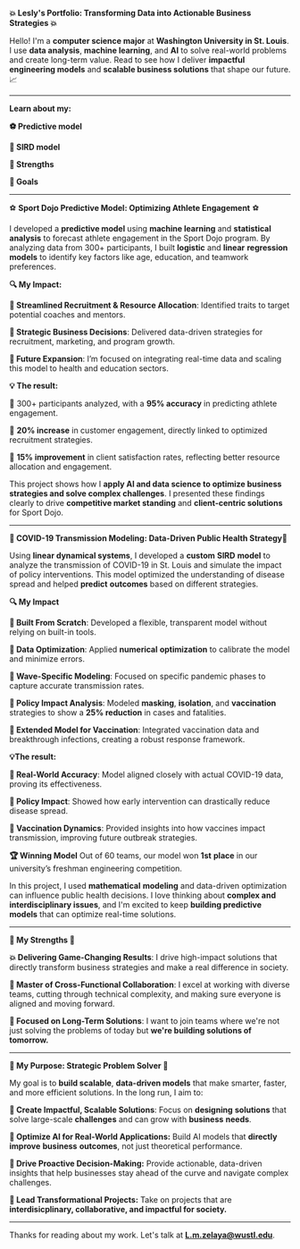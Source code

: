 **💥 Lesly's Portfolio: Transforming Data into Actionable Business Strategies 💥**

Hello! I'm a **computer science major** at **Washington University in St. Louis**. I use **data analysis**, **machine learning**, and **AI** to solve real-world problems and create long-term value. Read to see how I deliver **impactful engineering models** and **scalable business solutions** that shape our future.📈

---
**Learn about my:**

**⚽ Predictive model** 

**💊 SIRD model** 

**💪 Strengths**

**🚀 Goals**

---
⚽ **Sport Dojo Predictive Model: Optimizing Athlete Engagement** ⚽ 

I developed a **predictive model** using **machine learning** and **statistical analysis** to forecast athlete engagement in the Sport Dojo program. By analyzing data from 300+ participants, I built **logistic** and **linear** **regression** **models** to identify key factors like age, education, and teamwork preferences.

**🔍 My Impact:**

**🔹 Streamlined Recruitment & Resource Allocation**: Identified traits to target potential coaches and mentors.

**🔹 Strategic Business Decisions**: Delivered data-driven strategies for recruitment, marketing, and program growth.

**🔹 Future Expansion**: I’m focused on integrating real-time data and scaling this model to health and education sectors.

**💡 The result:**

🔹 300+ participants analyzed, with a **95% accuracy** in predicting athlete engagement.

🔹 **20% increase** in customer engagement, directly linked to optimized recruitment strategies.

🔹 **15% improvement** in client satisfaction rates, reflecting better resource allocation and engagement.

This project shows how I **apply AI and data science to optimize business strategies and solve complex challenges**. I presented these findings clearly to drive **competitive market standing** and **client-centric solutions** for Sport Dojo.

---

**💊 COVID-19 Transmission Modeling: Data-Driven Public Health Strategy**💊

Using **linear dynamical systems**, I developed a **custom** **SIRD** **model** to analyze the transmission of COVID-19 in St. Louis and simulate the impact of policy interventions. This model optimized the understanding of disease spread and helped **predict** **outcomes** based on different strategies.

**🔍 My Impact**

**🔹 Built From Scratch**: Developed a flexible, transparent model without relying on built-in tools.

**🔹 Data Optimization**: Applied **numerical** **optimization** to calibrate the model and minimize errors.

**🔹 Wave-Specific Modeling**: Focused on specific pandemic phases to capture accurate transmission rates.

**🔹 Policy Impact Analysis**: Modeled **masking**, **isolation**, and **vaccination** strategies to show a **25% reduction** in cases and fatalities.

**🔹 Extended Model for Vaccination**: Integrated vaccination data and breakthrough infections, creating a robust response framework.

**💡The result:**

**🔹 Real-World Accuracy**: Model aligned closely with actual COVID-19 data, proving its effectiveness.

**🔹 Policy Impact**: Showed how early intervention can drastically reduce disease spread.

**🔹 Vaccination Dynamics**: Provided insights into how vaccines impact transmission, improving future outbreak strategies.

**🏆 Winning Model** Out of 60 teams, our model won **1st** **place** in our university’s freshman engineering competition.

In this project, I used **mathematical** **modeling** and data-driven optimization can influence public health decisions. I love thinking about **complex and interdisciplinary issues**, and I'm excited to keep **building predictive models** that can optimize real-time solutions.

---

**💪 My Strengths 💪**

**💥 Delivering Game-Changing Results**: I drive high-impact solutions that directly transform business strategies and make a real difference in society.

**🤝 Master of Cross-Functional Collaboration**: I excel at working with diverse teams, cutting through technical complexity, and making sure everyone is aligned and moving forward.

**🎯 Focused on Long-Term Solutions**: I want to join teams where we're not just solving the problems of today but **we're building solutions of tomorrow.**

---

**🚀 My Purpose: Strategic Problem Solver 🚀**

My goal is to **build scalable**, **data-driven models** that make smarter, faster, and more efficient solutions. In the long run, I aim to:

**🔹 Create Impactful, Scalable Solutions**: Focus on **designing** **solutions** that solve large-scale **challenges** and can grow with **business** **needs**.

**🔹 Optimize AI for Real-World Applications:** Build AI models that **directly** **improve** **business** **outcomes**, not just theoretical performance.

**🔹 Drive Proactive Decision-Making:** Provide actionable, data-driven insights that help businesses stay ahead of the curve and navigate complex challenges.

**🔹 Lead Transformational Projects:** Take on projects that are **interdisicplinary, collaborative, and impactful for society.**

---

Thanks for reading about my work. Let's talk at **L.m.zelaya@wustl.edu**.
